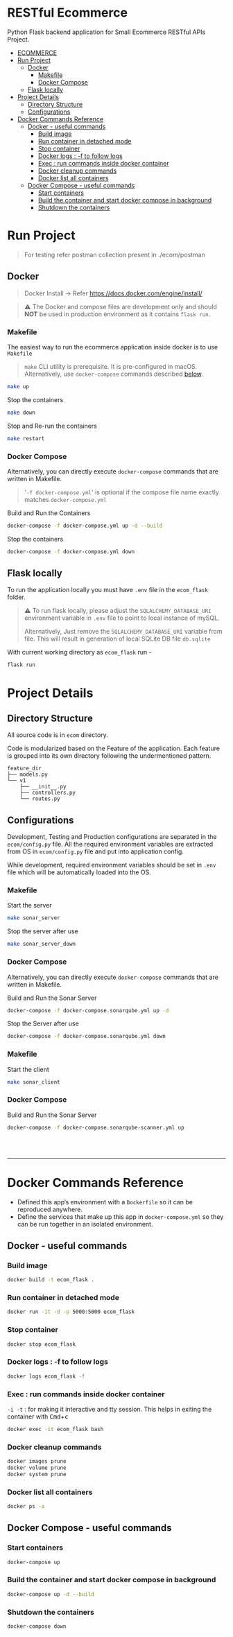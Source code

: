 # RESTful Ecommerce

Python Flask backend application for Small Ecommerce RESTful APIs Project.

-  [ECOMMERCE](#Ecommerce)
-  [Run Project](#run-project)
   -  [Docker](#docker)
      -  [Makefile](#makefile)
      -  [Docker Compose](#docker-compose)
   -  [Flask locally](#flask-locally)
-  [Project Details](#project-details)
   -  [Directory Structure](#directory-structure)
   -  [Configurations](#configurations)
-  [Docker Commands Reference](#docker-commands-reference)
   -  [Docker - useful commands](#docker---useful-commands)
      -  [Build image](#build-image)
      -  [Run container in detached mode](#run-container-in-detached-mode)
      -  [Stop container](#stop-container)
      -  [Docker logs : -f to follow logs](#docker-logs---f-to-follow-logs)
      -  [Exec : run commands inside docker container](#exec--run-commands-inside-docker-container)
      -  [Docker cleanup commands](#docker-cleanup-commands)
      -  [Docker list all containers](#docker-list-all-containers)
   -  [Docker Compose - useful commands](#docker-compose---useful-commands)
      -  [Start containers](#start-containers)
      -  [Build the container and start docker compose in background](#build-the-container-and-start-docker-compose-in-background)
      -  [Shutdown the containers](#shutdown-the-containers)

# Run Project

> For testing refer postman collection present in ./ecom/postman

## Docker

> Docker Install -> Refer https://docs.docker.com/engine/install/

> ⚠️ The Docker and compose files are development only and should **NOT** be used in production environment as it contains `flask run`.

### Makefile

The easiest way to run the ecommerce application inside docker is to use `Makefile`

> `make` CLI utility is prerequisite. It is pre-configured in macOS.<br>Alternatively, use `docker-compose` commands described [below](#docker-compose).

```sh
make up
```

Stop the containers

```sh
make down
```

Stop and Re-run the containers

```sh
make restart
```

### Docker Compose

Alternatively, you can directly execute `docker-compose` commands that are written in Makefile.

> '`-f docker-compose.yml`' is optional if the compose file name exactly matches `docker-compose.yml`

Build and Run the Containers

```sh
docker-compose -f docker-compose.yml up -d --build
```

Stop the containers

```sh
docker-compose -f docker-compose.yml down
```

## Flask locally

To run the application locally you must have `.env` file in the `ecom_flask` folder.

> ⚠️ To run flask locally, please adjust the `SQLALCHEMY_DATABASE_URI` environment variable in `.env` file to point to local instance of mySQL.
>
> Alternatively, Just remove the `SQLALCHEMY_DATABASE_URI` variable from file. This will result in generation of local SQLite DB file `db.sqlite`

With current working directory as `ecom_flask` run -

```sh
flask run
```

# Project Details

## Directory Structure

All source code is in `ecom` directory.

Code is modularized based on the Feature of the application. Each feature is grouped into its own directory following the undermentioned pattern.

```
feature_dir
├── models.py
└── v1
    ├── __init__.py
    ├── controllers.py
    └── routes.py
```

## Configurations

Development, Testing and Production configurations are separated in the `ecom/config.py` file. All the required environment variables are extracted from OS in `ecom/config.py` file and put into application config.

While development, required environment variables should be set in `.env` file which will be automatically loaded into the OS.

### Makefile

Start the server

```sh
make sonar_server
```

Stop the server after use

```sh
make sonar_server_down
```

### Docker Compose

Alternatively, you can directly execute `docker-compose` commands that are written in Makefile.

Build and Run the Sonar Server

```sh
docker-compose -f docker-compose.sonarqube.yml up -d
```

Stop the Server after use

```sh
docker-compose -f docker-compose.sonarqube.yml down
```

### Makefile

Start the client

```sh
make sonar_client
```

### Docker Compose

Build and Run the Sonar Server

```sh
docker-compose -f docker-compose.sonarqube-scanner.yml up
```

<br>
<br>

---

# Docker Commands Reference

-  Defined this app’s environment with a `Dockerfile` so it can be reproduced anywhere.
-  Define the services that make up this app in `docker-compose.yml` so they can be run together in an isolated environment.

## Docker - useful commands

### Build image

```sh
docker build -t ecom_flask .
```

### Run container in detached mode

```sh
docker run -it -d -p 5000:5000 ecom_flask
```

### Stop container

```sh
docker stop ecom_flask
```

### Docker logs : -f to follow logs

```sh
docker logs ecom_flask -f
```

### Exec : run commands inside docker container

`-i -t` : for making it interactive and tty session. This helps in exiting the container with <kbd>Cmd</kbd>+<kbd>c</kbd>

```sh
docker exec -it ecom_flask bash
```

### Docker cleanup commands

```sh
docker images prune
docker volume prune
docker system prune
```

### Docker list all containers

```sh
docker ps -a
```

## Docker Compose - useful commands

### Start containers

```sh
docker-compose up
```

### Build the container and start docker compose in background

```sh
docker-compose up -d --build
```

### Shutdown the containers

```sh
docker-compose down
```
